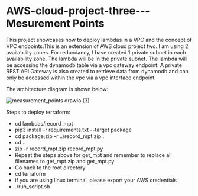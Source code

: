 # AWS-cloud-project-three---Mesurement Points

This project showcases how to deploy lambdas in a VPC and the concept of VPC endpoints.This is an extension of AWS cloud project two. I am using 2 availability zones. For redundancy, I have created 1 private subnet in each availability zone. The lambda will be in the private subnet. The lambda will be accessing the dynamodb table via a vpc gateway endpoint. A private  REST API Gateway is also created to retrieve data from dynamodb and can only be accessed within the vpc via a vpc interface endpoint.

The architecture diagram is shown below:

![measurement_points drawio (3)](https://github.com/user-attachments/assets/bf5c83de-c1b2-4d0e-8ced-f1931ae0a057)






Steps to deploy terraform:
- cd lambdas/record_mpt
- pip3 install -r requirements.txt --target package
- cd package;zip -r ../record_mpt.zip .
- cd ..
- zip -r record_mpt.zip record_mpt.py
- Repeat the steps above for get_mpt and remember to replace all filenames to get_mpt.zip  and get_mpt.py
- Go back to the root directory.
- cd terraform
- if you are using linux terminal, please export your AWS credentials
- ./run_script.sh
